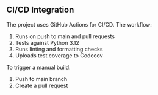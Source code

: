 ## CI/CD Integration

The project uses GitHub Actions for CI/CD. The workflow:

1. Runs on push to main and pull requests
2. Tests against Python 3.12
3. Runs linting and formatting checks
4. Uploads test coverage to Codecov

To trigger a manual build:
1. Push to main branch
2. Create a pull request